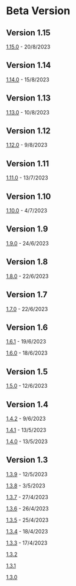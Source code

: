 # Beta Version

## Version 1.15

[1.15.0](Beta/1-15-0.md) - 20/8/2023

## Version 1.14

[1.14.0](Beta/1-14-0.md) - 15/8/2023

## Version 1.13

[1.13.0](Beta/1-13-0.md) - 10/8/2023

## Version 1.12

[1.12.0](Beta/1-12-0.md) - 9/8/2023

## Version 1.11

[1.11.0](Beta/1-11-0.md) - 13/7/2023

## Version 1.10

[1.10.0](Beta/1-10-0.md) - 4/7/2023

## Version 1.9

[1.9.0](Beta/1-9-0.md) - 24/6/2023

## Version 1.8

[1.8.0](Beta/1-8-0.md) - 22/6/2023

## Version 1.7

[1.7.0](Beta/1-7-0.md) - 22/6/2023

## Version 1.6

[1.6.1](Beta/1-6-1.md) - 19/6/2023

[1.6.0](Beta/1-6-0.md) - 18/6/2023

## Version 1.5

[1.5.0](Beta/1-5-0.md) - 12/6/2023

## Version 1.4

[1.4.2](Beta/1-4-2.md) - 9/6/2023

[1.4.1](Beta/1-4-1.md) - 13/5/2023

[1.4.0](Beta/1-4-0.md) - 13/5/2023

## Version 1.3

[1.3.9](Beta/1-3-9.md) - 12/5/2023

[1.3.8](Beta/1-3-8.md) - 3/5/2023

[1.3.7](Beta/1-3-7.md) - 27/4/2023

[1.3.6](Beta/1-3-6.md) - 26/4/2023

[1.3.5](Beta/1-3-5.md) - 25/4/2023

[1.3.4](Beta/1-3-4.md) - 18/4/2023

[1.3.3](Beta/1-3-3.md) - 17/4/2023

[1.3.2](Beta/1-3-2.md)

[1.3.1](Beta/1-3-1.md)

[1.3.0](Beta/1-3-0.md)
